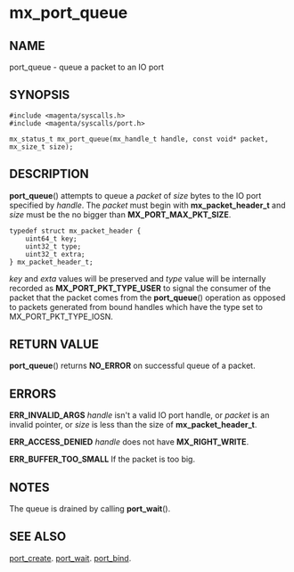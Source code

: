 # mx_port_queue

## NAME

port_queue - queue a packet to an IO port

## SYNOPSIS

```
#include <magenta/syscalls.h>
#include <magenta/syscalls/port.h>

mx_status_t mx_port_queue(mx_handle_t handle, const void* packet, mx_size_t size);

```

## DESCRIPTION

**port_queue**() attempts to queue a *packet* of *size*
bytes to the IO port specified by *handle*. The *packet* must begin
with **mx_packet_header_t** and *size* must be the no bigger than
**MX_PORT_MAX_PKT_SIZE**.

```
typedef struct mx_packet_header {
    uint64_t key;
    uint32_t type;
    uint32_t extra;
} mx_packet_header_t;

```
*key* and *exta* values will be preserved and *type* value will be
internally recorded as **MX_PORT_PKT_TYPE_USER** to signal the
consumer of the packet that the packet comes from the **port_queue**()
operation as opposed to packets generated from bound handles which
have the type set to MX_PORT_PKT_TYPE_IOSN.

## RETURN VALUE

**port_queue**() returns **NO_ERROR** on successful queue of a packet.

## ERRORS

**ERR_INVALID_ARGS**  *handle* isn't a valid IO port handle, or
*packet* is an invalid pointer, or *size* is less than the size
of **mx_packet_header_t**.

**ERR_ACCESS_DENIED**  *handle* does not have **MX_RIGHT_WRITE**.

**ERR_BUFFER_TOO_SMALL**  If the packet is too big.

## NOTES

The queue is drained by calling **port_wait**().


## SEE ALSO

[port_create](port_create.md).
[port_wait](port_wait.md).
[port_bind](port_bind.md).


